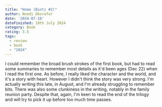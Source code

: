 ```yaml
---
title: "Home (Binti #2)"
author: Nnedi Okorafor
date: '2024-07-18'
dateFinished: 18th July 2024
category: Book
rating: 3.5
tags:
  - review
  - book
  - "2024"
---
```


I could remember the broad brush strokes of the first book, but had to read some summaries to remember most details as it'd been ages (Dec 22) when I read the first one. As before, I really liked the character and the world, and it's a story with heart. However I didn't think the story was very strong. I'm actually writing this late, in August, and I'm already struggling to remember bits. There was also some clunkiness in the writing, notably in the family reunion party. Despite that, again, I'm keen to read the end of the trilogy and will try to pick it up before too much time passes.

